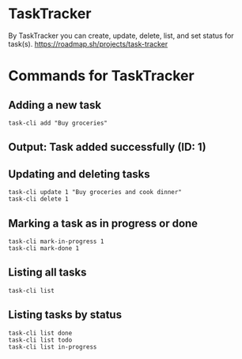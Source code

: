 # TaskTracker
By TaskTracker you can create, update, delete, list, and set status for task(s).
https://roadmap.sh/projects/task-tracker
# Commands for TaskTracker
## Adding a new task
```
task-cli add "Buy groceries"
```
## Output: Task added successfully (ID: 1)

## Updating and deleting tasks
```
task-cli update 1 "Buy groceries and cook dinner"
task-cli delete 1
```

## Marking a task as in progress or done
```
task-cli mark-in-progress 1
task-cli mark-done 1
```

## Listing all tasks
```
task-cli list
```

## Listing tasks by status
```
task-cli list done
task-cli list todo
task-cli list in-progress
```